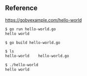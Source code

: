 ## Reference

https://gobyexample.com/hello-world

```bash
$ go run hello-world.go
hello world
```

```bash
$ go build hello-world.go
```

```bash
$ ls
hello-world    hello-world.go
```

```bash
$ ./hello-world
hello world
```
